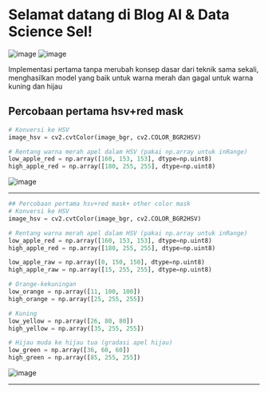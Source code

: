 # Selamat datang di Blog AI & Data Science Sel!

![image](https://github.com/user-attachments/assets/476a9b1e-c5a3-486a-9fea-26d25e9d6992)
![image](https://github.com/user-attachments/assets/6edf1a1e-adea-4e84-ae7c-4766126fd85f)



Implementasi pertama tanpa merubah konsep dasar dari teknik sama sekali, menghasilkan model yang baik untuk warna merah dan gagal untuk warna kuning dan hijau

## Percobaan pertama hsv+red mask

```python
# Konversi ke HSV
image_hsv = cv2.cvtColor(image_bgr, cv2.COLOR_BGR2HSV)

# Rentang warna merah apel dalam HSV (pakai np.array untuk inRange)
low_apple_red = np.array([160, 153, 153], dtype=np.uint8)
high_apple_red = np.array([180, 255, 255], dtype=np.uint8)
```

![image](https://github.com/user-attachments/assets/476a9b1e-c5a3-486a-9fea-26d25e9d6992)

---

```python
## Percobaan pertama hsv+red mask+ other color mask
# Konversi ke HSV
image_hsv = cv2.cvtColor(image_bgr, cv2.COLOR_BGR2HSV)

# Rentang warna merah apel dalam HSV (pakai np.array untuk inRange)
low_apple_red = np.array([160, 153, 153], dtype=np.uint8)
high_apple_red = np.array([180, 255, 255], dtype=np.uint8)

low_apple_raw = np.array([0, 150, 150], dtype=np.uint8)
high_apple_raw = np.array([15, 255, 255], dtype=np.uint8)

# Orange-kekuningan
low_orange = np.array([11, 100, 100])
high_orange = np.array([25, 255, 255])

# Kuning
low_yellow = np.array([26, 80, 80])
high_yellow = np.array([35, 255, 255])

# Hijau muda ke hijau tua (gradasi apel hijau)
low_green = np.array([36, 60, 60])
high_green = np.array([85, 255, 255])
```
![image](https://github.com/user-attachments/assets/6edf1a1e-adea-4e84-ae7c-4766126fd85f)

---

